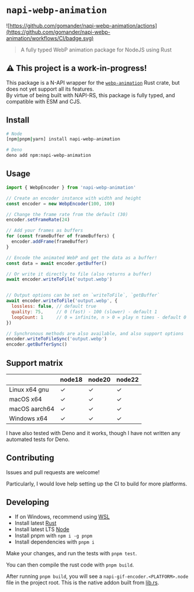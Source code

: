 # `napi-webp-animation`

![https://github.com/gomander/napi-webp-animation/actions](https://github.com/gomander/napi-webp-animation/workflows/CI/badge.svg)

> A fully typed WebP animation package for NodeJS using Rust

## ⚠️ This project is a work-in-progress!

This package is a N-API wrapper for the [`webp-animation`](https://crates.io/crates/webp-animation) Rust crate, but does not yet support all its features.  
By virtue of being built with NAPI-RS, this package is fully typed, and compatible with ESM and CJS.

## Install

```sh
# Node
[npm|pnpm|yarn] install napi-webp-animation

# Deno
deno add npm:napi-webp-animation
```

## Usage

```js
import { WebpEncoder } from 'napi-webp-animation'

// Create an encoder instance with width and height
const encoder = new WebpEncoder(100, 100)

// Change the frame rate from the default (30)
encoder.setFrameRate(24)

// Add your frames as buffers
for (const frameBuffer of frameBuffers) {
  encoder.addFrame(frameBuffer)
}

// Encode the animated WebP and get the data as a buffer!
const data = await encoder.getBuffer()

// Or write it directly to file (also returns a buffer)
await encoder.writeToFile('output.webp')


// Output options can be set on `writeToFile`, `getBuffer`
await encoder.writeToFile('output.webp', {
  lossless: false, // default true
  quality: 75,     // 0 (fast) - 100 (slower) - default 1
  loopCount: 1     // 0 = infinite, n > 0 = play n times - default 0
})

// Synchronous methods are also available, and also support options
encoder.writeToFileSync('output.webp')
encoder.getBufferSync()
```

## Support matrix

|                  | node18 | node20 | node22 |
| ---------------- | ------ | ------ | ------ |
| Linux x64 gnu    | ✓      | ✓      | ✓      |
| macOS x64        | ✓      | ✓      | ✓      |
| macOS aarch64    | ✓      | ✓      | ✓      |
| Windows x64      | ✓      | ✓      | ✓      |

I have also tested with Deno and it works, though I have not written any automated tests for Deno.

## Contributing

Issues and pull requests are welcome!

Particularly, I would love help setting up the CI to build for more platforms.

## Developing

- If on Windows, recommend using [WSL](https://learn.microsoft.com/en-us/windows/wsl/install)
- Install latest [Rust](https://rustup.rs/)
- Install latest LTS [Node](https://nodejs.org/en/download)
- Install pnpm with `npm i -g pnpm`
- Install dependencies with `pnpm i`

Make your changes, and run the tests with `pnpm test`.

You can then compile the rust code with `pnpm build`.

After running `pnpm build`, you will see a
`napi-gif-encoder.<PLATFORM>.node` file in the project root.
This is the native addon built from [lib.rs](./src/lib.rs).
